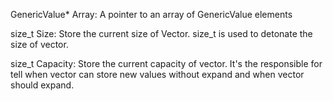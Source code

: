 GenericValue* Array: A pointer to an array of GenericValue elements

size_t Size: Store the current size of Vector. size_t is used to detonate the size of vector.

size_t Capacity: Store the current capacity of vector. It's the responsible for tell when vector can store new values without expand and when vector should expand.
